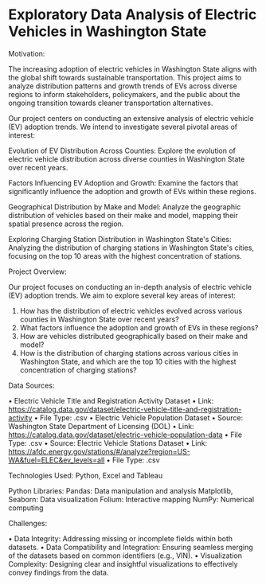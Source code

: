 # Exploratory Data Analysis of Electric Vehicles in Washington State

Motivation:

The increasing adoption of electric vehicles in Washington State aligns with the global shift towards sustainable transportation. This project aims to analyze distribution patterns and growth trends of EVs across diverse regions to inform stakeholders, policymakers, and the public about the ongoing transition towards cleaner transportation alternatives.

Our project centers on conducting an extensive analysis of electric vehicle (EV) adoption trends. We intend to investigate several pivotal areas of interest:

Evolution of EV Distribution Across Counties:
Explore the evolution of electric vehicle distribution across diverse counties in Washington State over recent years.

Factors Influencing EV Adoption and Growth:
Examine the factors that significantly influence the adoption and growth of EVs within these regions.

Geographical Distribution by Make and Model:
Analyze the geographic distribution of vehicles based on their make and model, mapping their spatial presence across the region.

Exploring Charging Station Distribution in Washington State's Cities:
Analyzing the distribution of charging stations in Washington State's cities, focusing on the top 10 areas with the highest concentration of stations. 

Project Overview:

Our project focuses on conducting an in-depth analysis of electric vehicle (EV) adoption trends. We aim to explore several key areas of interest:

1.	How has the distribution of electric vehicles evolved across various counties in Washington State over recent years?
2.	What factors influence the adoption and growth of EVs in these regions?
3.	How are vehicles distributed geographically based on their make and model?
4.	How is the distribution of charging stations across various cities in Washington State, and which are the top 10 cities with the highest concentration of charging stations?

Data Sources:

•	Electric Vehicle Title and Registration Activity Dataset
•	Link: https://catalog.data.gov/dataset/electric-vehicle-title-and-registration-activity
•	File Type: .csv
•	Electric Vehicle Population Dataset 
•	Source: Washington State Department of Licensing (DOL)
•	Link: https://catalog.data.gov/dataset/electric-vehicle-population-data
•	File Type: .csv
•	Source: Electric Vehicle Stations Dataset 
•	Link: https://afdc.energy.gov/stations/#/analyze?region=US-WA&fuel=ELEC&ev_levels=all
•	File Type: .csv


Technologies Used:
Python, Excel and Tableau

Python Libraries:
Pandas: Data manipulation and analysis
Matplotlib, Seaborn: Data visualization
Folium: Interactive mapping
NumPy: Numerical computing

Challenges:

•	Data Integrity: Addressing missing or incomplete fields within both datasets.
•	Data Compatibility and Integration: Ensuring seamless merging of the datasets based on common   identifiers (e.g., VIN).
•	Visualization Complexity: Designing clear and insightful visualizations to effectively convey findings from the data.